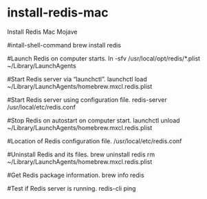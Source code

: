 # install-redis-mac
Install Redis Mac Mojave 

#intall-shell-command
brew install redis

#Launch Redis on computer starts.
ln -sfv /usr/local/opt/redis/*.plist ~/Library/LaunchAgents

#Start Redis server via “launchctl”.
launchctl load ~/Library/LaunchAgents/homebrew.mxcl.redis.plist

#Start Redis server using configuration file.
redis-server /usr/local/etc/redis.conf

#Stop Redis on autostart on computer start.
launchctl unload ~/Library/LaunchAgents/homebrew.mxcl.redis.plist

#Location of Redis configuration file.
/usr/local/etc/redis.conf

#Uninstall Redis and its files.
brew uninstall redis
rm ~/Library/LaunchAgents/homebrew.mxcl.redis.plist

#Get Redis package information.
brew info redis

#Test if Redis server is running.
redis-cli ping
